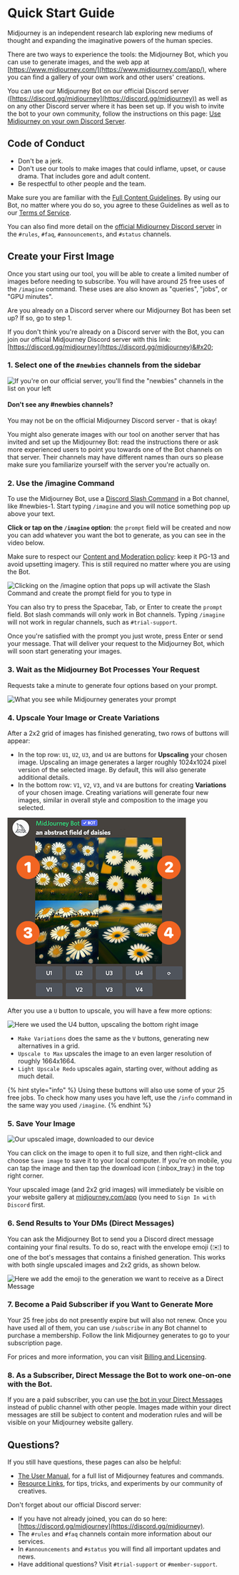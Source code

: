 # Quick Start Guide

Midjourney is an independent research lab exploring new mediums of thought and expanding the imaginative powers of the human species.

There are two ways to experience the tools: the Midjourney Bot, which you can use to generate images, and the web app at [https://www.midjourney.com/](https://www.midjourney.com/app/), where you can find a gallery of your own work and other users' creations.

You can use our Midjourney Bot on our official Discord server ([https://discord.gg/midjourney](https://discord.gg/midjourney)) as well as on any other Discord server where it has been set up. If you wish to invite the bot to your own community, follow the instructions on this page: [Use Midjourney on your own Discord Server](use-midjourney-on-your-own-discord-server.md).

## Code of Conduct

* Don't be a jerk.
* Don't use our tools to make images that could inflame, upset, or cause drama. That includes gore and adult content.
* Be respectful to other people and the team.

Make sure you are familiar with the [Full Content Guidelines](content-and-moderation-policy.md). By using our Bot, no matter where you do so, you agree to these Guidelines as well as to our [Terms of Service](terms-of-service.md).

You can also find more detail on the [official Midjourney Discord server](https://discord.gg/midjourney) in the `#rules`, `#faq`, `#announcements`, and `#status` channels.

## Create your First Image

Once you start using our tool, you will be able to create a limited number of images before needing to subscribe. You will have around 25 free uses of the `/imagine` command. These uses are also known as "queries", "jobs", or "GPU minutes".

Are you already on a Discord server where our Midjourney Bot has been set up? If so, go to step 1.

If you don't think you're already on a Discord server with the Bot, you can join our official Midjourney Discord server with this link: [https://discord.gg/midjourney](https://discord.gg/midjourney)&#x20;

### 1. Select one of the `#newbies` channels from the sidebar

![If you're on our official server, you'll find the "newbies" channels in the list on your left](https://user-images.githubusercontent.com/105028755/167752981-596a4819-163b-4c4c-9241-adfd6231a1f4.jpg)

#### Don't see any #newbies channels?

You may not be on the official Midjourney Discord server - that is okay!

You might also generate images with our tool on another server that has invited and set up the Midjourney Bot: read the instructions there or ask more experienced users to point you towards one of the Bot channels on that server. Their channels may have different names than ours so please make sure you familiarize yourself with the server you're actually on.

### 2. Use the /imagine Command

To use the Midjourney Bot, use a [Discord Slash Command](https://support.discord.com/hc/en-us/articles/1500000368501-Slash-Commands-FAQ) in a Bot channel, like #newbies-1. Start typing `/imagine` and you will notice something pop up above your text.&#x20;

**Click or tap on the `/imagine` option**: the `prompt` field will be created and now you can add whatever you want the bot to generate, as you can see in the video below.&#x20;

Make sure to respect our [Content and Moderation policy](content-and-moderation-policy.md): keep it PG-13 and avoid upsetting imagery. This is still required no matter where you are using the Bot.&#x20;

![Clicking on the /imagine option that pops up will activate the Slash Command and create the prompt field for you to type in](.gitbook/assets/imagine\_command\_popup\_click.gif)

You can also try to press the Spacebar, Tab, or Enter to create the `prompt` field. Bot slash commands will only work in Bot channels. Typing `/imagine` will not work in regular channels, such as `#trial-support`.

Once you're satisfied with the prompt you just wrote, press Enter or send your message. That will deliver your request to the Midjourney Bot, which will soon start generating your images.

### 3. Wait as the Midjourney Bot Processes Your Request

Requests take a minute to generate four options based on your prompt.

![What you see while Midjourney generates your prompt](https://user-images.githubusercontent.com/105028755/167756032-0059cb74-d437-4747-8778-902c03403be6.gif)

### 4. Upscale Your Image or Create Variations

After a 2x2 grid of images has finished generating, two rows of buttons will appear:&#x20;

* In the top row: `U1`, `U2`, `U3`, and `U4` are buttons for **Upscaling** your chosen image. Upscaling an image generates a larger roughly 1024x1024 pixel version of the selected image. By default, this will also generate additional details.
* In the bottom row: `V1`, `V2`, `V3`, and `V4` are buttons for creating **Variations** of your chosen image. Creating variations will generate four new images, similar in overall style and composition to the image you selected.

![The order used by the numbered buttons (U,V) to select an image](.gitbook/assets/167755032-fe6935a9-b6a2-4b80-8f73-13916c170ceb.png)

After you use a `U` button to upscale, you will have a few more options:

![Here we used the U4 button, upscaling the bottom right image ](.gitbook/assets/upscale\_buttons.png)

* `Make Variations` does the same as the `V` buttons, generating new alternatives in a grid.
* `Upscale to Max` upscales the image to an even larger resolution of roughly 1664x1664.
* `Light Upscale Redo` upscales again, starting over, without adding as much detail.

{% hint style="info" %}
Using these buttons will also use some of your 25 free jobs. To check how many uses you have left, use the `/info` command in the same way you used `/imagine`.
{% endhint %}

### 5. Save Your Image

![Our upscaled image, downloaded to our device](https://user-images.githubusercontent.com/105028755/167755159-875d58d0-12b0-4e8f-ac84-1cea75590fd8.png)

You can click on the image to open it to full size, and then right-click and choose `Save image` to save it to your local computer. If you're on mobile, you can tap the image and then tap the download icon (:inbox\_tray:) in the top right corner.

Your upscaled image (and 2x2 grid images) will immediately be visible on your website gallery at [midjourney.com/app](https://www.midjourney.com/app/) (you need to `Sign In with Discord` first.

### 6. Send Results to Your DMs (Direct Messages)

You can ask the Midjourney Bot to send you a Discord direct message containing your final results. To do so, react with the envelope emoji (:envelope:) to one of the bot's messages that contains a finished generation. This works with both single upscaled images and 2x2 grids, as shown below.

![Here we add the  emoji to the generation we want to receive as a Direct Message](https://user-images.githubusercontent.com/105028755/168405903-4a039b6e-230b-4ff6-bbba-d9f732c7fb86.gif)

### 7. Become a Paid Subscriber if you Want to Generate More

Your 25 free jobs do not presently expire but will also not renew. Once you have used all of them, you can use `/subscribe` in any Bot channel to purchase a membership. Follow the link Midjourney generates to go to your subscription page.

For prices and more information, you can visit [Billing and Licensing](billing.md).

### 8. As a Subscriber, Direct Message the Bot to work one-on-one with the Bot.

If you are a paid subscriber, you can use [the bot in your Direct Messages](FAQs.md#dming-the-bot-direct-messaging) instead of public channel with other people. Images made within your direct messages are still be subject to content and moderation rules and will be visible on your Midjourney website gallery.&#x20;

## Questions?

If you still have questions, these pages can also be helpful:

* [The User Manual](user-manual.md), for a full list of Midjourney features and commands.
* [Resource Links](resource-links/), for tips, tricks, and experiments by our community of creatives.

Don't forget about our official Discord server:

* If you have not already joined, you can do so here: [https://discord.gg/midjourney](https://discord.gg/midjourney).
* The `#rules` and `#faq` channels contain more information about our services.
* In `#announcements` and `#status` you will find all important updates and news.
* Have additional questions? Visit `#trial-support` or `#member-support`.&#x20;

